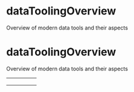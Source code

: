 # dataToolingOverview
Overview of modern data tools and their aspects


# dataToolingOverview
Overview of modern data tools and their aspects


|   |   |   |   |   |
|---|---|---|---|---|
|   |   |   |   |   |
|   |   |   |   |   |
|   |   |   |   |   |
